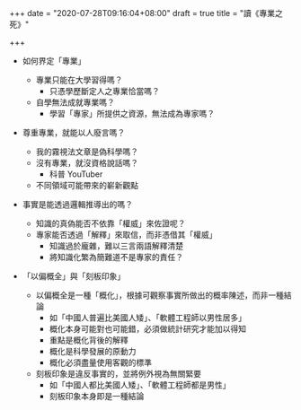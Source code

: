 +++
date = "2020-07-28T09:16:04+08:00"
draft = true
title = "讀《專業之死》"

+++

- 如何界定「專業」
  - 專業只能在大學習得嗎？
    - 只憑學歷斷定人之專業恰當嗎？
  - 自學無法成就專業嗎？
    - 學習「專家」所提供之資源，無法成為專家嗎？
- 尊重專業，就能以人廢言嗎？
  - 我的霧視法文章是偽科學嗎？
  - 沒有專業，就沒資格說話嗎？
    - 科普 YouTuber
  - 不同領域可能帶來的嶄新觀點
- 事實是能透過邏輯推導出的嗎？
  - 知識的真偽能否不依靠「權威」來佐證呢？
  - 專家能否透過「解釋」來取信，而非憑借其「權威」
    - 知識過於龐雜，難以三言兩語解釋清楚
    - 將知識化繁為簡難道不是專家的責任？

- 「以偏概全」與「刻板印象」
  - 以偏概全是一種「概化」，根據可觀察事實所做出的概率陳述，而非一種結論
    - 如「中國人普遍比美國人矮」、「軟體工程師以男性居多」
    - 概化本身可能對也可能錯，必須做統計研究才能加以得知
    - 重點是概化背後的解釋
    - 概化是科學發展的原動力
    - 概化必須盡量使用客觀的標準
  - 刻板印象是違反事實的，並將例外視為無關緊要
    - 如「中國人都比美國人矮」、「軟體工程師都是男性」
    - 刻板印象本身即是一種結論